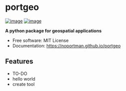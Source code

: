# portgeo


[![image](https://img.shields.io/pypi/v/portgeo.svg)](https://pypi.python.org/pypi/portgeo)
[![image](https://img.shields.io/conda/vn/conda-forge/portgeo.svg)](https://anaconda.org/conda-forge/portgeo)


**A python package for geospatial applications**


-   Free software: MIT License
-   Documentation: https://noportman.github.io/portgeo


## Features

-   TO-DO
-   hello world
-   create tool